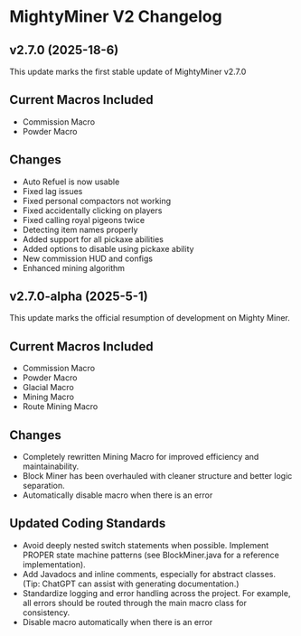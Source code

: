 # MightyMiner V2 Changelog

## v2.7.0 (2025-18-6)

This update marks the first stable update of MightyMiner v2.7.0 

## Current Macros Included
- Commission Macro
- Powder Macro

## Changes
- Auto Refuel is now usable
- Fixed lag issues
- Fixed personal compactors not working
- Fixed accidentally clicking on players
- Fixed calling royal pigeons twice
- Detecting item names properly
- Added support for all pickaxe abilities
- Added options to disable using pickaxe ability
- New commission HUD and configs
- Enhanced mining algorithm

## v2.7.0-alpha (2025-5-1)

This update marks the official resumption of development on Mighty Miner.

## Current Macros Included
- Commission Macro
- Powder Macro
- Glacial Macro
- Mining Macro
- Route Mining Macro

## Changes
- Completely rewritten Mining Macro for improved efficiency and maintainability.
- Block Miner has been overhauled with cleaner structure and better logic separation.
- Automatically disable macro when there is an error

## Updated Coding Standards
- Avoid deeply nested switch statements when possible. Implement PROPER state machine patterns (see BlockMiner.java for a reference implementation).
- Add Javadocs and inline comments, especially for abstract classes. (Tip: ChatGPT can assist with generating documentation.)
- Standardize logging and error handling across the project. For example, all errors should be routed through the main macro class for consistency.
- Disable macro automatically when there is an error


